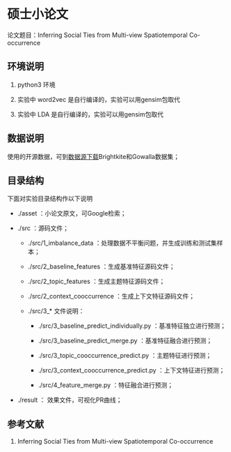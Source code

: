 # 硕士小论文

论文题目：Inferring Social Ties from Multi-view Spatiotemporal Co-occurrence


## 环境说明

1. python3 环境

2. 实验中 word2vec 是自行编译的，实验可以用gensim包取代

3. 实验中 LDA 是自行编译的，实验可以用gensim包取代


## 数据说明

使用的开源数据，可到[数据源下载](https://snap.stanford.edu/data/)Brightkite和Gowalla数据集；


## 目录结构

下面对实验目录结构作以下说明

* ./asset ：小论文原文，可Google检索；

* ./src ：源码文件；
    
    * ./src/1_imbalance_data ：处理数据不平衡问题，并生成训练和测试集样本；

    * ./src/2_baseline_features ：生成基准特征源码文件；

    * ./src/2_topic_features ：生成主题特征源码文件；

    * ./src/2_context_cooccurrence ：生成上下文特征源码文件；

    * ./src/3_* 文件说明：
      
        * ./src/3_baseline_predict_individually.py ：基准特征独立进行预测；

        * ./src/3_baseline_predict_merge.py ：基准特征融合进行预测；

        * ./src/3_topic_cooccurrence_predict.py ：主题特征进行预测；

        * ./src/3_context_cooccurrence_predict.py ：上下文特征进行预测；

        * ./src/4_feature_merge.py ：特征融合进行预测；

* ./result ： 效果文件，可视化PR曲线；


## 参考文献

1. Inferring Social Ties from Multi-view Spatiotemporal Co-occurrence
